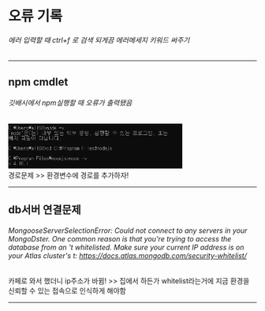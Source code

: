 # 오류 기록   
###### 에러 입력할 때 ctrl+f 로 검색 되게끔 에러메세지 키워드 써주기
***
## npm cmdlet
###### 깃배시에서 npm실행할 때 오류가 출력됐음

<img src="./img/error_node_path.PNG" width="70%" height="auto" title="error" alt="errorNodePath"></img>    
경로문제 >> 환경변수에 경로를 추가하자!    
***

## db서버 연결문제
###### MongooseServerSelectionError: Could not connect to any servers in your MongoDster. One common reason is that you're trying to access the database from an 't whitelisted. Make sure your current IP address is on your Atlas cluster's t: https://docs.atlas.mongodb.com/security-whitelist/   
카페로 와서 했더니 ip주소가 바뀜! >> 집에서 하든가 whitelist라는거에 지금 환경을 신뢰할 수 있는 접속으로 인식하게 해야함
***